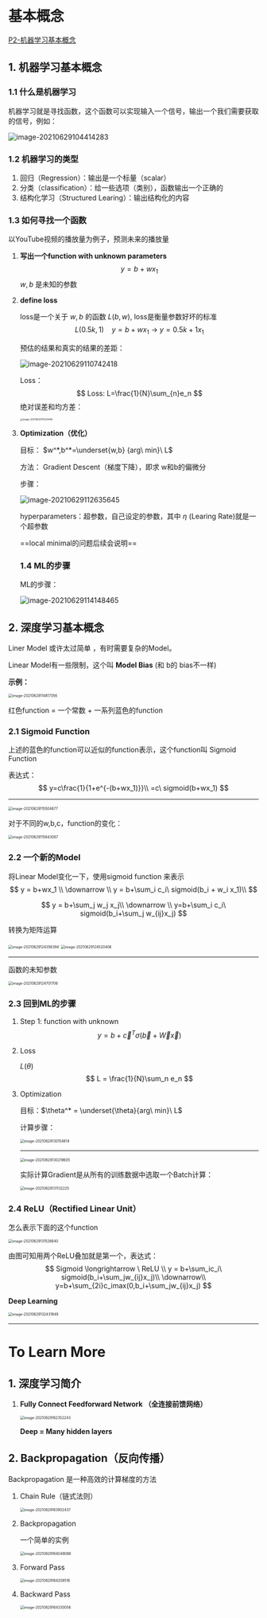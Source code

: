 # 基本概念



[P2-机器学习基本概念](https://www.bilibili.com/video/BV1Wv411h7kN?p=2)

## 1. 机器学习基本概念



### 1.1 什么是机器学习

机器学习就是寻找函数，这个函数可以实现输入一个信号，输出一个我们需要获取的信号，例如：

![image-20210629104414283](https://kinvy-images.oss-cn-beijing.aliyuncs.com/Images/20210629104421.png)





### 1.2 机器学习的类型

1. 回归（Regression）：输出是一个标量（scalar）
2. 分类（classification）：给一些选项（类别），函数输出一个正确的
3. 结构化学习（Structured Learing）：输出结构化的内容



### 1.3 如何寻找一个函数

以YouTube视频的播放量为例子，预测未来的播放量

1. **写出一个function with unknown parameters**  
   $$
   y = b + wx_1
   $$
   $w, b$ 是未知的参数



2. **define loss**

   loss是一个关于 $w,b$ 的函数 $L(b,w)$, loss是衡量参数好坏的标准
   $$
   L(0.5k,1)\ \ \ \ y=b+wx_1\ \rightarrow \ y = 0.5k+1x_1
   $$
   

   预估的结果和真实的结果的差距：

   ![image-20210629110742418](https://kinvy-images.oss-cn-beijing.aliyuncs.com/Images/20210629110742.png)

   Loss：
   $$
   Loss: L=\frac{1}{N}\sum_{n}e_n
   $$
   绝对误差和均方差：

   <img src="https://kinvy-images.oss-cn-beijing.aliyuncs.com/Images/20210629111230.png" alt="image-20210629111230446" style="zoom:33%;" />

3. **Optimization（优化）**

   目标： $w^*,b^*=\underset{w,b} {arg\ min}\ L$

   方法： Gradient Descent（梯度下降），即求 w和b的偏微分

   步骤：

   ![image-20210629112635645](https://kinvy-images.oss-cn-beijing.aliyuncs.com/Images/20210629112635.png)

   hyperparameters：超参数，自己设定的参数，其中 $\eta$ (Learing Rate)就是一个超参数

   ==local minimal的问题后续会说明==

   

   ### 1.4 ML的步骤

   ML的步骤：

   

   ![image-20210629114148465](https://kinvy-images.oss-cn-beijing.aliyuncs.com/Images/20210629114148.png)



## 2. 深度学习基本概念

Liner Model 或许太过简单 ，有时需要复杂的Model。

Linear Model有一些限制，这个叫 **Model Bias** (和 b的 bias不一样)

**示例：**

<img src="https://kinvy-images.oss-cn-beijing.aliyuncs.com/Images/20210629114817.png" alt="image-20210629114817356" style="zoom:50%;" />

红色function = 一个常数 + 一系列蓝色的function



### 2.1 Sigmoid Function

上述的蓝色的function可以近似的function表示，这个function叫 Sigmoid Function

表达式：
$$
y=c\frac{1}{1+e^{-(b+wx_1)}}\\
=c\ sigmoid(b+wx_1)
$$

---



<img src="https://kinvy-images.oss-cn-beijing.aliyuncs.com/Images/20210629115504.png" alt="image-20210629115504677" style="zoom:50%;" />



对于不同的w,b,c，function的变化：

<img src="https://kinvy-images.oss-cn-beijing.aliyuncs.com/Images/20210629115643.png" alt="image-20210629115643087" style="zoom:50%;" />



### 2.2 一个新的Model

将Linear Model变化一下，使用sigmoid function 来表示
$$
y = b+wx_1 \\
\downarrow \\
y = b+\sum_i c_i\ sigmoid(b_i + w_i x_1)\\
$$

$$
y = b+\sum_j w_j x_j\\
\downarrow \\
y=b+\sum_i c_i\ sigmoid(b_i+\sum_j w_{ij}x_j)
$$

转换为矩阵运算

<img src="https://kinvy-images.oss-cn-beijing.aliyuncs.com/Images/20210629124356.png" alt="image-20210629124356394" style="zoom:50%;" />

<img src="https://kinvy-images.oss-cn-beijing.aliyuncs.com/Images/20210629124520.png" alt="image-20210629124520406" style="zoom:50%;" />

---

函数的未知参数

<img src="https://kinvy-images.oss-cn-beijing.aliyuncs.com/Images/20210629124701.png" alt="image-20210629124701706" style="zoom:50%;" />





### 2.3  回到ML的步骤

1. Step 1: function with unknown
   $$
   y=b+\vec{c}^T\sigma(\vec{b}+\vec{W}\vec{x})
   $$



2. Loss 

   $L(\theta)$ 
   $$
   L = \frac{1}{N}\sum_n e_n
   $$
   
3. Optimization

   目标：$\theta^* = \underset{\theta}{arg\ min}\ L$

   计算步骤：

   <img src="https://kinvy-images.oss-cn-beijing.aliyuncs.com/Images/20210629130154.png" alt="image-20210629130154614" style="zoom:50%;" />

   ---

   

   <img src="https://kinvy-images.oss-cn-beijing.aliyuncs.com/Images/20210629130219.png" alt="image-20210629130219605" style="zoom:50%;" />

   实际计算Gradient是从所有的训练数据中选取一个Batch计算：

   <img src="https://kinvy-images.oss-cn-beijing.aliyuncs.com/Images/20210629131132.png" alt="image-20210629131132225" style="zoom:50%;" />





### 2.4  ReLU（Rectified Linear Unit）

怎么表示下面的这个function

<img src="C:/Users/kinvy/AppData/Roaming/Typora/typora-user-images/image-20210629131526640.png" alt="image-20210629131526640" style="zoom:50%;" />

由图可知用两个ReLU叠加就是第一个，表达式：
$$
Sigmoid \longrightarrow \ ReLU \\
y = b+\sum_ic_i\ sigmoid(b_i+\sum_jw_{ij}x_j)\\
\downarrow\\
y=b+\sum_{2i}c_imax(0,b_i+\sum_jw_{ij}x_j)
$$

**Deep Learning**

<img src="https://kinvy-images.oss-cn-beijing.aliyuncs.com/Images/20210629132432.png" alt="image-20210629132431949" style="zoom:50%;" />

---



# To Learn More



## 1. 深度学习简介

1. **Fully Connect Feedforward Network （全连接前馈网络）**

   <img src="https://kinvy-images.oss-cn-beijing.aliyuncs.com/Images/20210629162352.png" alt="image-20210629162352243" style="zoom:50%;" />

   **Deep = Many hidden layers** 



## 2. Backpropagation（反向传播）

Backpropagation 是一种高效的计算梯度的方法



1. Chain Rule（链式法则）

   <img src="https://kinvy-images.oss-cn-beijing.aliyuncs.com/Images/20210629163902.png" alt="image-20210629163902437" style="zoom:50%;" />

2. Backpropagation 

   一个简单的实例

   <img src="https://kinvy-images.oss-cn-beijing.aliyuncs.com/Images/20210629164049.png" alt="image-20210629164049088" style="zoom:50%;" />



3. Forward Pass

   <img src="https://kinvy-images.oss-cn-beijing.aliyuncs.com/Images/20210629164208.png" alt="image-20210629164208516" style="zoom:50%;" />

4. Backward Pass

   <img src="https://kinvy-images.oss-cn-beijing.aliyuncs.com/Images/20210629164330.png" alt="image-20210629164330056" style="zoom:50%;" />







